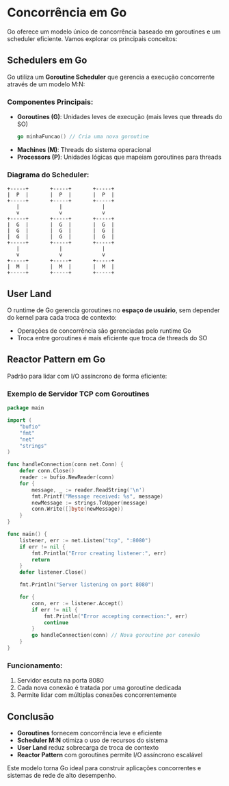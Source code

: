 # Concorrência em Go

Go oferece um modelo único de concorrência baseado em goroutines e um scheduler eficiente. Vamos explorar os principais conceitos:

## Schedulers em Go

Go utiliza um **Goroutine Scheduler** que gerencia a execução concorrente através de um modelo M:N:

### Componentes Principais:

- **Goroutines (G)**: Unidades leves de execução (mais leves que threads do SO)
  ```go
  go minhaFuncao() // Cria uma nova goroutine
  ```
- **Machines (M)**: Threads do sistema operacional
- **Processors (P)**: Unidades lógicas que mapeiam goroutines para threads

### Diagrama do Scheduler:

```
+-----+       +-----+       +-----+
|  P  |       |  P  |       |  P  |
+-----+       +-----+       +-----+
   |             |             |
   v             v             v
+-----+       +-----+       +-----+
|  G  |       |  G  |       |  G  |
|  G  |       |  G  |       |  G  |
|  G  |       |  G  |       |  G  |
+-----+       +-----+       +-----+
   |             |             |
   v             v             v
+-----+       +-----+       +-----+
|  M  |       |  M  |       |  M  |
+-----+       +-----+       +-----+
```

## User Land

O runtime de Go gerencia goroutines no **espaço de usuário**, sem depender do kernel para cada troca de contexto:

- Operações de concorrência são gerenciadas pelo runtime Go
- Troca entre goroutines é mais eficiente que troca de threads do SO

## Reactor Pattern em Go

Padrão para lidar com I/O assíncrono de forma eficiente:

### Exemplo de Servidor TCP com Goroutines

```go
package main

import (
    "bufio"
    "fmt"
    "net"
    "strings"
)

func handleConnection(conn net.Conn) {
    defer conn.Close()
    reader := bufio.NewReader(conn)
    for {
        message, _ := reader.ReadString('\n')
        fmt.Printf("Message received: %s", message)
        newMessage := strings.ToUpper(message)
        conn.Write([]byte(newMessage))
    }
}

func main() {
    listener, err := net.Listen("tcp", ":8080")
    if err != nil {
        fmt.Println("Error creating listener:", err)
        return
    }
    defer listener.Close()

    fmt.Println("Server listening on port 8080")

    for {
        conn, err := listener.Accept()
        if err != nil {
            fmt.Println("Error accepting connection:", err)
            continue
        }
        go handleConnection(conn) // Nova goroutine por conexão
    }
}
```

### Funcionamento:

1. Servidor escuta na porta 8080
2. Cada nova conexão é tratada por uma goroutine dedicada
3. Permite lidar com múltiplas conexões concorrentemente

## Conclusão

- **Goroutines** fornecem concorrência leve e eficiente
- **Scheduler M:N** otimiza o uso de recursos do sistema
- **User Land** reduz sobrecarga de troca de contexto
- **Reactor Pattern** com goroutines permite I/O assíncrono escalável

Este modelo torna Go ideal para construir aplicações concorrentes e sistemas de rede de alto desempenho.
